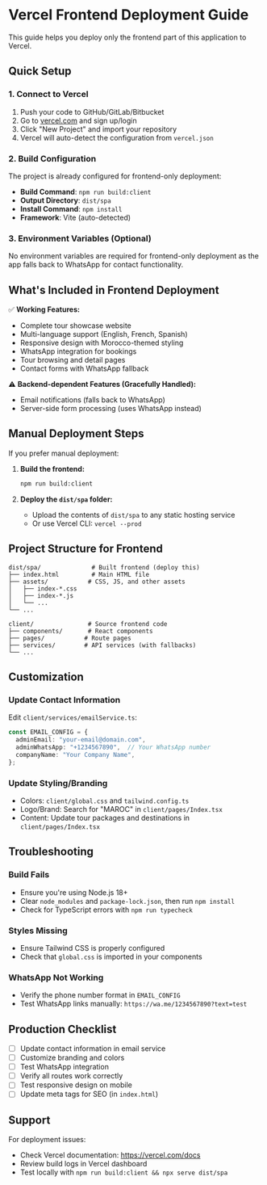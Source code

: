 # Vercel Frontend Deployment Guide

This guide helps you deploy only the frontend part of this application to Vercel.

## Quick Setup

### 1. Connect to Vercel

1. Push your code to GitHub/GitLab/Bitbucket
2. Go to [vercel.com](https://vercel.com) and sign up/login
3. Click "New Project" and import your repository
4. Vercel will auto-detect the configuration from `vercel.json`

### 2. Build Configuration

The project is already configured for frontend-only deployment:

- **Build Command**: `npm run build:client`
- **Output Directory**: `dist/spa`
- **Install Command**: `npm install`
- **Framework**: Vite (auto-detected)

### 3. Environment Variables (Optional)

No environment variables are required for frontend-only deployment as the app falls back to WhatsApp for contact functionality.

## What's Included in Frontend Deployment

✅ **Working Features:**
- Complete tour showcase website
- Multi-language support (English, French, Spanish)
- Responsive design with Morocco-themed styling
- WhatsApp integration for bookings
- Tour browsing and detail pages
- Contact forms with WhatsApp fallback

⚠️ **Backend-dependent Features (Gracefully Handled):**
- Email notifications (falls back to WhatsApp)
- Server-side form processing (uses WhatsApp instead)

## Manual Deployment Steps

If you prefer manual deployment:

1. **Build the frontend:**
   ```bash
   npm run build:client
   ```

2. **Deploy the `dist/spa` folder:**
   - Upload the contents of `dist/spa` to any static hosting service
   - Or use Vercel CLI: `vercel --prod`

## Project Structure for Frontend

```
dist/spa/              # Built frontend (deploy this)
├── index.html         # Main HTML file
├── assets/           # CSS, JS, and other assets
│   ├── index-*.css
│   ├── index-*.js
│   └── ...
└── ...

client/               # Source frontend code
├── components/       # React components
├── pages/           # Route pages
├── services/        # API services (with fallbacks)
└── ...
```

## Customization

### Update Contact Information

Edit `client/services/emailService.ts`:

```typescript
const EMAIL_CONFIG = {
  adminEmail: "your-email@domain.com",
  adminWhatsApp: "+1234567890",  // Your WhatsApp number
  companyName: "Your Company Name",
};
```

### Update Styling/Branding

- Colors: `client/global.css` and `tailwind.config.ts`
- Logo/Brand: Search for "MAROC" in `client/pages/Index.tsx`
- Content: Update tour packages and destinations in `client/pages/Index.tsx`

## Troubleshooting

### Build Fails
- Ensure you're using Node.js 18+ 
- Clear `node_modules` and `package-lock.json`, then run `npm install`
- Check for TypeScript errors with `npm run typecheck`

### Styles Missing
- Ensure Tailwind CSS is properly configured
- Check that `global.css` is imported in your components

### WhatsApp Not Working
- Verify the phone number format in `EMAIL_CONFIG`
- Test WhatsApp links manually: `https://wa.me/1234567890?text=test`

## Production Checklist

- [ ] Update contact information in email service
- [ ] Customize branding and colors
- [ ] Test WhatsApp integration
- [ ] Verify all routes work correctly
- [ ] Test responsive design on mobile
- [ ] Update meta tags for SEO (in `index.html`)

## Support

For deployment issues:
- Check Vercel documentation: https://vercel.com/docs
- Review build logs in Vercel dashboard
- Test locally with `npm run build:client && npx serve dist/spa`
